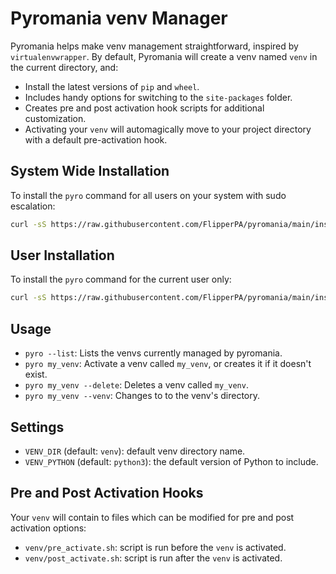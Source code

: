 # Pyromania venv Manager

Pyromania helps make venv management straightforward, inspired by `virtualenvwrapper`. By default, Pyromania will create a venv named `venv` in the current directory, and:

* Install the latest versions of `pip` and `wheel`.
* Includes handy options for switching to the `site-packages` folder.
* Creates pre and post activation hook scripts for additional customization.
* Activating your `venv` will automagically move to your project directory with a default pre-activation hook.

## System Wide Installation

To install the `pyro` command for all users on your system with sudo escalation:

```bash
curl -sS https://raw.githubusercontent.com/FlipperPA/pyromania/main/install-sudo.sh | sh
```

## User Installation

To install the `pyro` command for the current user only:

```bash
curl -sS https://raw.githubusercontent.com/FlipperPA/pyromania/main/install.sh | sh
```

## Usage

* `pyro --list`: Lists the venvs currently managed by pyromania.
* `pyro my_venv`: Activate a venv called `my_venv`, or creates it if it doesn't exist.
* `pyro my_venv --delete`: Deletes a venv called `my_venv`.
* `pyro my_venv --venv`: Changes to to the venv's directory.

## Settings

* `VENV_DIR` (default: `venv`): default venv directory name.
* `VENV_PYTHON` (default: `python3`): the default version of Python to include.

## Pre and Post Activation Hooks

Your `venv` will contain to files which can be modified for pre and post activation options:

* `venv/pre_activate.sh`: script is run before the `venv` is activated.
* `venv/post_activate.sh`: script is run after the `venv` is activated.
